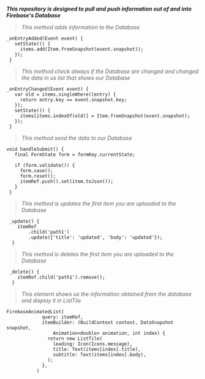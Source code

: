 ***This repository is designed to pull and push information out of and into Firebase's Database***




>  *This method adds information to the Database* 

 ```
_onEntryAdded(Event event) {
    setState(() {
      items.add(Item.fromSnapshot(event.snapshot));
    });
  }
```

>  *This method check always if the Database are changed and changed the data in us list that shows our Database* 

 ```
_onEntryChanged(Event event) {
    var old = items.singleWhere((entry) {
      return entry.key == event.snapshot.key;
    });
    setState(() {
      items[items.indexOf(old)] = Item.fromSnapshot(event.snapshot);
    });
  }
```

>  *This method send the data to our Database* 

 ```
void handleSubmit() {
    final FormState form = formKey.currentState;

    if (form.validate()) {
      form.save();
      form.reset();
      itemRef.push().set(item.toJson());
    }
  }
```

> *This method is updates the first item you are uploaded to the Database* 

```
 _update() {
    itemRef
        .child('path1')
        .update({'title': 'updated', 'body': 'updated'});
  }
```

> *This method is deletes the first item you are uploaded to the Database* 

```
 _delete() {
    itemRef.child('path1').remove();
  }
```

>  *This element shows us the information obtained from the database and display it in ListTile*  

 ```
FirebaseAnimatedList(
              query: itemRef,
              itemBuilder: (BuildContext context, DataSnapshot snapshot,
                  Animation<double> animation, int index) {
                return new ListTile(
                  leading: Icon(Icons.message),
                  title: Text(items[index].title),
                  subtitle: Text(items[index].body),
                );
              },
            )
```


